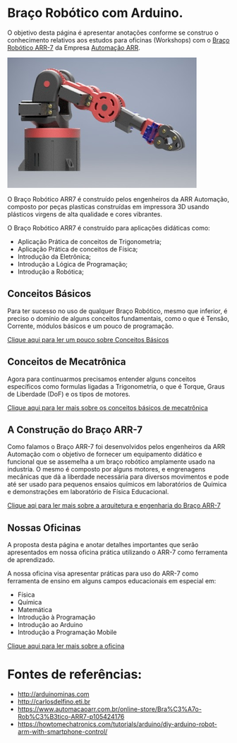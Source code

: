 # Braço Robótico com Arduino.

O objetivo desta página é apresentar anotações conforme se construo o conhecimento relativos aos estudos para oficinas (Workshops) com o [Braço Robótico ARR-7](https://www.automacaoarr.com.br/online-store/Bra%C3%A7o-Rob%C3%B3tico-ARR7-p105424176) da Empresa [Automação ARR](https://www.automacaoarr.com.br). 

<!--more-->

![Braço ARR-7](./assets/images/braco-arr7-img-2.jpeg "Braço ARR-7")

O Braço Robótico ARR7 é construído pelos engenheiros da ARR Automação, composto por peças plasticas construídas em impressora 3D usando plásticos virgens de alta qualidade e cores vibrantes.

O Braço Robótico ARR7 é construído para aplicações didáticas como:

* Aplicação Prática de conceitos de Trigonometria;
* Aplicação Prática de conceitos de Física;
* Introdução da Eletrônica;
* Introdução a Lógica de Programação;
* Introdução a Robótica;

## Conceitos Básicos

Para ter sucesso no uso de qualquer Braço Robótico, mesmo que inferior, é preciso o domínio de alguns conceitos fundamentais, como o que é Tensão, Corrente, módulos básicos e um pouco de programação.

[Clique aqui para ler um pouco sobre Conceitos Básicos](conceitos.md)

## Conceitos de Mecatrônica

Agora para continuarmos precisamos entender alguns conceitos específicos como  formulas ligadas a Trigonometria, o que é Torque, Graus de Liberdade (DoF) e os tipos de motores. 

[Clique aqui para ler mais sobre os conceitos básicos de mecatrônica](mecatronica.md)

## A Construção do Braço ARR-7

Como falamos o Braço ARR-7 foi desenvolvidos pelos engenheiros da ARR Automação com o objetivo de fornecer um equipamento didático e funcional que se assemelha a um braço robótico amplamente usado na industria. O mesmo é composto por alguns motores, e engrenagens mecânicas que dá a liberdade necessária para diversos movimentos e pode até ser usado para pequenos ensaios químicos em laboratórios de Química e demonstrações em laboratório de Física Educacional.

[Clique aqi para ler mais sobre a arquitetura e engenharia do Braço ARR-7](arquitetura.md)

## Nossas Oficinas

A proposta desta página e anotar detalhes importantes que serão apresentados em nossa oficina prática utilizando o ARR-7 como ferramenta de aprendizado.

A nossa oficina visa apresentar práticas para uso do ARR-7 como ferramenta de ensino em alguns campos educacionais em especial em:

* Física
* Química
* Matemática
* Introdução à Programação
* Introdução ao Arduino
* Introdução a Programação Mobile

[Clique aqui para ler mais sobre a oficina](oficina.md)

# Fontes de referências:

* http://arduinominas.com
* http://carlosdelfino.eti.br
* https://www.automacaoarr.com.br/online-store/Bra%C3%A7o-Rob%C3%B3tico-ARR7-p105424176
* https://howtomechatronics.com/tutorials/arduino/diy-arduino-robot-arm-with-smartphone-control/
